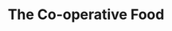 ---
title: "The Co-operative Food"
url: /bristol/the-co-operative-food-church-road/
shop: Supermarkt
---